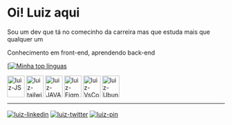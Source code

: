 <h1>Oi! Luiz aqui</h1>
<div>
  <p>Sou um dev que tá no comecinho da carreira mas que estuda mais que qualquer um</p>
  <p>Conhecimento em front-end, aprendendo back-end</p>
  <a href="https://github.com/LuizGabrielOp">

  [![Minha top línguas](https://github-readme-stats.vercel.app/api/top-langs/?username=luizgabrielop&theme=merko)
  </a>
</div>
<div>
  <img align="center" alt="luiz-JS" height="50px" width="40px" src="https://cdn.jsdelivr.net/gh/devicons/devicon/icons/javascript/javascript-plain.svg">
   <img align="center" alt="luiz-tailwind" height="50px" width="40px" src="https://cdn.jsdelivr.net/gh/devicons/devicon@latest/icons/tailwindcss/tailwindcss-original.svg"/>
   <img align="center" alt="luiz-JAVA" height="50px" width="40px" src="https://cdn.jsdelivr.net/gh/devicons/devicon@latest/icons/java/java-original.svg"/>
   <img align="center" alt="luiz-Figma" height="50px" width="40px" src="https://cdn.jsdelivr.net/gh/devicons/devicon@latest/icons/figma/figma-original.svg"/>
   <img align="center" alt="luiz-VsCode" height="50px" width="40px" src="https://cdn.jsdelivr.net/gh/devicons/devicon@latest/icons/vscode/vscode-original.svg"/>
   <img align="center" alt="luiz-Ubuntu" height="50px" width="40px" src="https://cdn.jsdelivr.net/gh/devicons/devicon@latest/icons/ubuntu/ubuntu-original.svg" />
</div>
<hr>
<div style="display: inline-block">
  <a href="https://www.linkedin.com/in/luizgabrielortegadiaspaiva-b849a420b/" target="_blank"><img align="center" alt="luiz-linkedin" src="https://img.shields.io/badge/LinkedIn-0077B5?style=for-the-badge&logo=linkedin&logoColor=white"></a>
  <a href="https://twitter.com/usraqua" target="_blank"><img align="center" alt="luiz-twitter" src="https://img.shields.io/badge/Twitter-1DA1F2?style=for-the-badge&logo=twitter&logoColor=white"></a>
  <a href="https://br.pinterest.com/omniscient696/" target="_blank"><img align="center" alt="luiz-pin" src="https://img.shields.io/badge/Pinterest-%23E60023.svg?&style=for-the-badge&logo=Pinterest&logoColor=white"></a>
</div>
